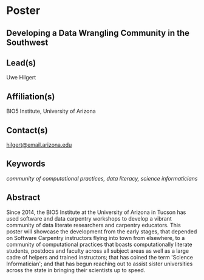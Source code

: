 # Poster

## **Developing a Data Wrangling Community in the Southwest**

## Lead(s)
Uwe Hilgert

## Affiliation(s)
BIO5 Institute, University of Arizona

## Contact(s)
hilgert@email.arizona.edu

## Keywords
*community of computational practices, data literacy, science informaticians*
 
## Abstract
Since 2014, the BIO5 Institute at the University of Arizona in Tucson has used software and data carpentry workshops to develop a vibrant community of data literate researchers and carpentry educators. This poster will showcase the development from the early stages, that depended on Software Carpentry instructors flying into town from elsewhere, to a community of computational practices that boasts computationally literate students, postdocs and faculty across all subject areas as well as a large cadre of helpers and trained instructors; that has coined the term 'Science Informatician'; and that has begun reaching out to assist sister universities across the state in bringing their scientists up to speed.
